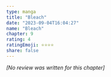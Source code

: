 ```yaml
---
type: manga
title: "Bleach"
date: "2023-09-04T16:04:27"
name: "Bleach"
chapter: 9
rating: 4
ratingEmoji: ⭐️⭐️⭐️⭐️
share: false
---
```


_[No review was written for this chapter]_
